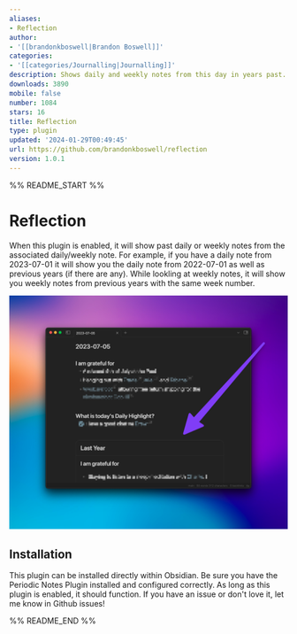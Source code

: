 ```yaml
---
aliases:
- Reflection
author:
- '[[brandonkboswell|Brandon Boswell]]'
categories:
- '[[categories/Journalling|Journalling]]'
description: Shows daily and weekly notes from this day in years past.
downloads: 3890
mobile: false
number: 1084
stars: 16
title: Reflection
type: plugin
updated: '2024-01-29T00:49:45'
url: https://github.com/brandonkboswell/reflection
version: 1.0.1
---
```


%% README_START %%

# Reflection
When this plugin is enabled, it will show past daily or weekly notes from the associated daily/weekly note. For example, if you have a daily note from 2023-07-01 it will show you the daily note from 2022-07-01 as well as previous years (if there are any). While lookling at weekly notes, it will show you weekly notes from previous years with the same week number.

![Screenshot](https://github.com/brandonkboswell/reflection/blob/master/thumbnail.png?raw=true)

## Installation
This plugin can be installed directly within Obsidian.
Be sure you have the Periodic Notes Plugin installed and configured correctly.
As long as this plugin is enabled, it should function. 
If you have an issue or don't love it, let me know in Github issues!


%% README_END %%